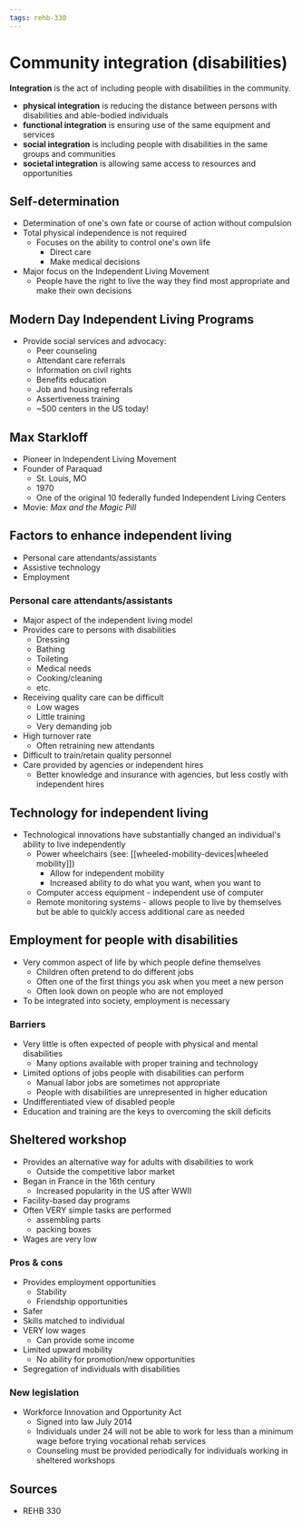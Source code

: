 ```yaml
---
tags: rehb-330
---
```


# Community integration (disabilities)

**Integration** is the act of including people with disabilities in the community.

- **physical integration** is reducing the distance between persons with disabilities and able-bodied individuals
- **functional integration** is ensuring use of the same equipment and services
- **social integration** is including people with disabilities in the same groups and communities
- **societal integration** is allowing same access to resources and opportunities

## Self-determination

- Determination of one's own fate or course of action without compulsion
- Total physical independence is not required
  - Focuses on the ability to control one's own life
    - Direct care
    - Make medical decisions
- Major focus on the Independent Living Movement
  - People have the right to live the way they find most appropriate and make their own decisions

## Modern Day Independent Living Programs

- Provide social services and advocacy:
  - Peer counseling
  - Attendant care referrals
  - Information on civil rights
  - Benefits education
  - Job and housing referrals
  - Assertiveness training
  - ~500 centers in the US today!

## Max Starkloff

- Pioneer in Independent Living Movement
- Founder of Paraquad
  - St. Louis, MO
  - 1970
  - One of the original 10 federally funded Independent Living Centers
- Movie: *Max and the Magic Pill*

## Factors to enhance independent living

- Personal care attendants/assistants
- Assistive technology
- Employment

### Personal care attendants/assistants

- Major aspect of the independent living model
- Provides care to persons with disabilities
  - Dressing
  - Bathing
  - Toileting
  - Medical needs
  - Cooking/cleaning
  - etc.
- Receiving quality care can be difficult
  - Low wages
  - Little training
  - Very demanding job
- High turnover rate
  - Often retraining new attendants
- Difficult to train/retain quality personnel
- Care provided by agencies or independent hires
  - Better knowledge and insurance with agencies, but less costly with independent hires

## Technology for independent living

- Technological innovations have substantially changed an individual's ability to live independently
  - Power wheelchairs (see: [[wheeled-mobility-devices|wheeled mobility]])
    - Allow for independent mobility
    - Increased ability to do what you want, when you want to 
  - Computer access equipment - independent use of computer
  - Remote monitoring systems - allows people to live by themselves but be able to quickly access additional care as needed
  
## Employment for people with disabilities

- Very common aspect of life by which people define themselves
  - Children often pretend to do different jobs
  - Often one of the first things you ask when you meet a new person
  - Often look down on people who are not employed
- To be integrated into society, employment is necessary

### Barriers

- Very little is often expected of people with physical and mental disabilities
  - Many options available with proper training and technology
- Limited options of jobs people with disabilities can perform
  - Manual labor jobs are sometimes not appropriate
  - People with disabilities are unrepresented in higher education
- Undifferentiated view of disabled people
- Education and training are the keys to overcoming the skill deficits

## Sheltered workshop

- Provides an alternative way for adults with disabilities to work
  - Outside the competitive labor market
- Began in France in the 16th century
  - Increased popularity in the US after WWII
- Facility-based day programs
- Often VERY simple tasks are performed
  - assembling parts
  - packing boxes
- Wages are very low

### Pros & cons

- Provides employment opportunities
  - Stability
  - Friendship opportunities
- Safer
- Skills matched to individual
- VERY low wages
  - Can provide some income
- Limited upward mobility
  - No ability for promotion/new opportunities
- Segregation of individuals with disabilities

### New legislation

- Workforce Innovation and Opportunity Act
  - Signed into law July 2014
  - Individuals under 24 will not be able to work for less than a minimum wage before trying vocational rehab services
  - Counseling must be provided periodically for individuals working in sheltered workshops

## Sources

- REHB 330
